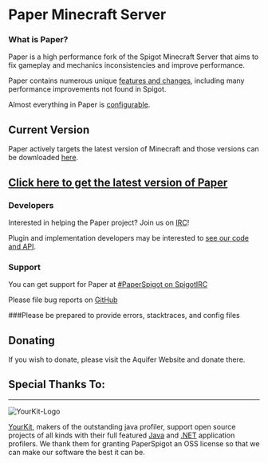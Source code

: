 Paper Minecraft Server
===========
### What is Paper?

Paper is a high performance fork of the Spigot Minecraft Server that aims to fix gameplay and mechanics inconsistencies and improve performance.

Paper contains numerous unique [features and changes](features.md), including many performance improvements not found in Spigot.

Almost everything in Paper is [configurable](config.md).

## Current Version
Paper actively targets the latest version of Minecraft and those versions can be downloaded [here](https://ci.destroystokyo.com/job/PaperSpigot).

## [Click here to get the latest version of Paper](building.md)

### Developers
Interested in helping the Paper project? Join us on [IRC](https://paperchat.emc.gs)!

Plugin and implementation developers may be interested to [see our code and API](developers.md).

### Support
You can get support for Paper at [#PaperSpigot on SpigotIRC](https://paperchat.emc.gs)

Please file bug reports on [GitHub](https://paperissues.emc.gs)

###Please be prepared to provide errors, stacktraces, and config files

## Donating
If you wish to donate, please visit the Aquifer Website and donate there.

## Special Thanks To:
-------------

![YourKit-Logo](https://www.yourkit.com/images/yklogo.png)

[YourKit](http://www.yourkit.com/), makers of the outstanding java profiler, support open source projects of all kinds with their full featured [Java](https://www.yourkit.com/java/profiler/index.jsp) and [.NET](https://www.yourkit.com/.net/profiler/index.jsp) application profilers. We thank them for granting PaperSpigot an OSS license so that we can make our software the best it can be.
